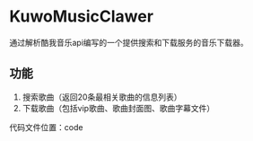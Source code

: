 # KuwoMusicClawer 
通过解析酷我音乐api编写的一个提供搜索和下载服务的音乐下载器。
## 功能
1. 搜索歌曲（返回20条最相关歌曲的信息列表）
2. 下载歌曲（包括vip歌曲、歌曲封面图、歌曲字幕文件）

代码文件位置：code
